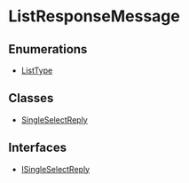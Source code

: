 # ListResponseMessage

## Enumerations

- [ListType](enumerations/ListType.md)

## Classes

- [SingleSelectReply](classes/SingleSelectReply.md)

## Interfaces

- [ISingleSelectReply](interfaces/ISingleSelectReply.md)
